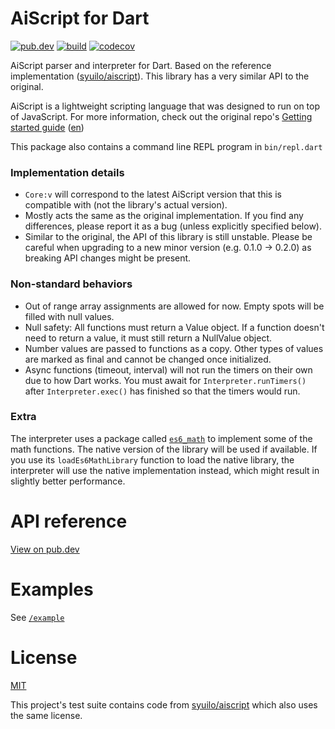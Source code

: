 # AiScript for Dart

[![pub.dev](https://img.shields.io/pub/v/aiscript.svg)](https://pub.dev/packages/aiscript)
[![build](https://github.com/LeadRDRK/aiscript-dart/actions/workflows/dart.yml/badge.svg)](https://github.com/LeadRDRK/aiscript-dart/actions/workflows/dart.yml)
[![codecov](https://codecov.io/gh/LeadRDRK/aiscript-dart/branch/main/graph/badge.svg?token=DPVQPA9XOB)](https://codecov.io/gh/LeadRDRK/aiscript-dart)

AiScript parser and interpreter for Dart. Based on the reference implementation ([syuilo/aiscript](https://github.com/syuilo/aiscript)). This library has a very similar API to the original.

AiScript is a lightweight scripting language that was designed to run on top of JavaScript. For more information, check out the original repo's [Getting started guide](https://github.com/syuilo/aiscript/blob/master/docs/get-started.md) ([en](https://github.com/syuilo/aiscript/blob/master/translations/en/docs/get-started.md))

This package also contains a command line REPL program in `bin/repl.dart`

### Implementation details
- `Core:v` will correspond to the latest AiScript version that this is compatible with (not the library's actual version).
- Mostly acts the same as the original implementation. If you find any differences, please report it as a bug (unless explicitly specified below).
- Similar to the original, the API of this library is still unstable. Please be careful when upgrading to a new minor version (e.g. 0.1.0 -> 0.2.0) as breaking API changes might be present.

### Non-standard behaviors
- Out of range array assignments are allowed for now. Empty spots will be filled with null values.
- Null safety: All functions must return a Value object. If a function doesn't need to return a value, it must still return a NullValue object.
- Number values are passed to functions as a copy. Other types of values are marked as final and cannot be changed once initialized.
- Async functions (timeout, interval) will not run the timers on their own due to how Dart works. You must await for `Interpreter.runTimers()` after `Interpreter.exec()` has finished so that the timers would run.

### Extra
The interpreter uses a package called [`es6_math`](https://pub.dev/packages/es6_math) to implement some of the math functions. The native version of the library will be used if available. If you use its `loadEs6MathLibrary` function to load the native library, the interpreter will use the native implementation instead, which might result in slightly better performance.

# API reference
[View on pub.dev](https://pub.dev/documentation/aiscript/latest/)

# Examples
See [`/example`](https://github.com/LeadRDRK/aiscript-dart/tree/main/example)

# License
[MIT](LICENSE)

This project's test suite contains code from [syuilo/aiscript](https://github.com/syuilo/aiscript) which also uses the same license.